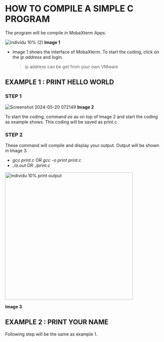 # HOW TO COMPILE A SIMPLE C PROGRAM


The program will be compile in MobaXterm Apps. 


![individu 10% (2)](https://github.com/addff/2403-ITT440/assets/167417574/237c7cbf-46a7-4354-90ea-1ca63426fdee)
                                                      **Image 1**
  
- Image 1 shows the interface of MobaXterm. To start the coding, click on the _ip address_  and login.
  > ip address can be get from your own VMware

## EXAMPLE 1 : PRINT HELLO WORLD

### STEP 1

![Screenshot 2024-05-20 072149](https://github.com/addff/2403-ITT440/assets/167417574/53e6795f-2931-4b87-bde5-bef189f1f7cd)
                                                      **Image 2**

To start the coding, command _ee_ as on top of Image 2 and start the coding as example shows. This coding will be saved as print.c

### STEP 2
These command will compile and display your output. Output will be shown in Image 3.
- _gcc print.c_  OR  _gcc -o print print.c_
- _./a.out_  OR  _./print.c_
  
<img width="413" alt="individu 10% print output" src="https://github.com/addff/2403-ITT440/assets/167417574/102ab19b-6928-4295-9f7c-11541c68ac02">
                                          
  **Image 3**

## EXAMPLE 2 : PRINT YOUR NAME 

Following step will be the same as example 1.
